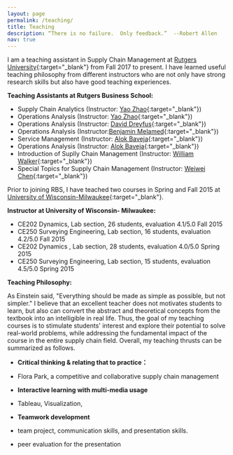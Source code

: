 ```yaml
---
layout: page
permalink: /teaching/
title: Teaching
description: “There is no failure.  Only feedback.”  --Robert Allen
nav: true
---
```

I am a teaching assistant in Supply Chain Management at [Rutgers University](https://www.rutgers.edu/){:target="_blank"} from Fall 2017 to present. I have learned useful teaching philosophy from different instructors who are not only have strong research skills but also have good teaching experiences.



<!-- For now, this page is assumed to be a static description of your courses. You can convert it to a collection similar to `_projects/` so that you can have a dedicated page for each course.

Organize your courses by years, topics, or universities, however you like! -->

**Teaching Assistants at Rutgers Business School:**

- Supply Chain Analytics (Instructor: [Yao Zhao](http://zhao.rutgers.edu/index.htm){:target="\_blank"})
- Operations Analysis (Instructor: [Yao Zhao](http://zhao.rutgers.edu/index.htm){:target="\_blank"})
- Operations Analysis (Instructor: [David Dreyfus](https://www.business.rutgers.edu/faculty/david-dreyfus){:target="\_blank"})
- Operations Analysis (Instructor:[Benjamin Melamed](https://www.business.rutgers.edu/faculty/benjamin-melamed){:target="\_blank"})
- Service Management (Instructor: [Alok Baveja](https://www.business.rutgers.edu/faculty/alok-baveja){:target="\_blank"})
- Operations Analysis (Instructor: [Alok Baveja](https://www.business.rutgers.edu/faculty/alok-baveja){:target="\_blank"})
- Introduction of Suplly Chain Management (Instructor: [William Walker](https://engineering.nyu.edu/faculty/william-t-walker){:target="\_blank"})
- Special Topics for Supply Chain Management (Instructor: [Weiwei Chen](https://www.business.rutgers.edu/faculty/weiwei-chen){:target="\_blank"})

Prior to joining RBS, I have teached two courses in Spring and Fall 2015 at [University of Wisconsin-Milwaukee](https://uwm.edu/){:target="_blank"}. 

**Instructor at University of Wisconsin- Milwaukee:**

- CE202 Dynamics, Lab section, 26 students, evaluation 4.1/5.0 Fall 2015
- CE250 Surveying Engineering, Lab section, 16 students, evaluation 4.2/5.0 Fall 2015
- CE202 Dynamics , Lab section, 28 students, evaluation 4.0/5.0 Spring 2015
- CE250 Surveying Engineering, Lab section, 15 students, evaluation 4.5/5.0 Spring 2015

**Teaching Philosophy:**

As Einstein said, "Everything should be made as simple as possible, but not simpler." I believe that an excellent teacher does not motivates students to learn, but also can convert the abstract and theoretical concepts from the textbook into an intelligible in real life. Thus, the goal of my teaching courses is to stimulate students' interest and explore their potential to solve real-world problems, while addressing the fundamental impact of the course in the entire supply chain field. Overall, my teaching thrusts can be summarized as follows. 
- **Critical thinking & relating that to practice：**


- Flora Park, a competitive and collaborative supply chain management


- **Interactive learning with multi-media usage**
- Tableau, Visualization, 

- **Teamwork development**
- team project, communication skills, and presentation skills.
- peer evaluation for the presentation 


